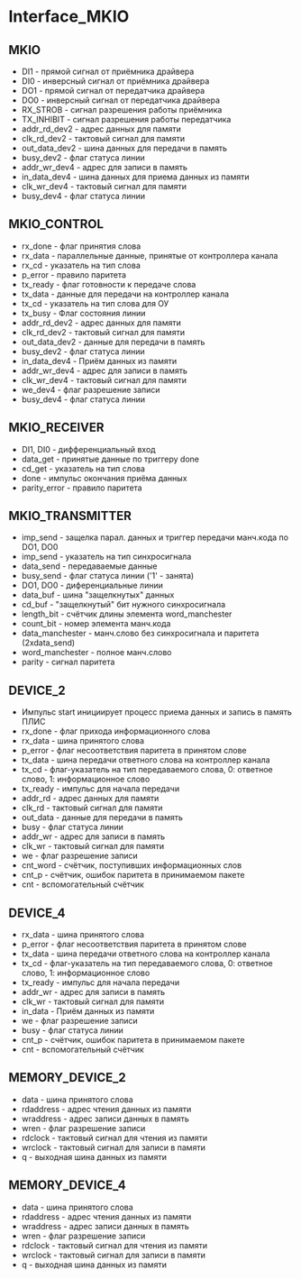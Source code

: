 # Interface_MKIO

## MKIO
- DI1           - прямой сигнал от приёмника драйвера
- DI0           - инверсный сигнал от приёмника драйвера
- DO1           - прямой сигнал от передатчика драйвера
- DO0           - инверсный сигнал от передатчика драйвера
- RX_STROB      - сигнал разрешения работы приёмника
- TX_INHIBIT    - сигнал разрешения работы передатчика
- addr_rd_dev2  - адрес данных для памяти
- clk_rd_dev2   - тактовый сигнал для памяти
- out_data_dev2 - шина данных для передачи в память
- busy_dev2     - флаг статуса линии
- addr_wr_dev4  - адрес для записи в память
- in_data_dev4  - шина данных для приема данных из памяти
- clk_wr_dev4   - тактовый сигнал для памяти
- busy_dev4     - флаг статуса линии

## MKIO_CONTROL
- rx_done       - флаг принятия слова
- rx_data       - параллельные данные, принятые от контроллера канала
- rx_cd         - указатель на тип слова
- p_error       - правило паритета
- tx_ready      - флаг готовности к передаче слова
- tx_data       - данные для передачи на контроллер канала
- tx_cd         - указатель на тип слова для ОУ
- tx_busy       - Флаг состояния линии
- addr_rd_dev2  - адрес данных для памяти
- clk_rd_dev2   - тактовый сигнал для памяти
- out_data_dev2 - данные для передачи в память
- busy_dev2     - флаг статуса линии
- in_data_dev4  - Приём данных из памяти
- addr_wr_dev4  - адрес для записи в память
- clk_wr_dev4   - тактовый сигнал для памяти
- we_dev4       - флаг разрешение записи
- busy_dev4     - флаг статуса линии

## MKIO_RECEIVER
- DI1, DI0      - дифференциальный вход
- data_get      - принятые данные по триггеру done
- cd_get        - указатель на тип слова
- done          - импульс окончания приёма данных
- parity_error  - правило паритета

## MKIO_TRANSMITTER
- imp_send        - защелка парал. данных и триггер передачи манч.кода по DO1, DO0
- imp_send        - указатель на тип синхросигнала
- data_send       - передаваемые данные
- busy_send       - флаг статуса линии ('1' - занята)
- DO1, DO0        - диференциальные линии
- data_buf        - шина "защелкнутых" данных
- cd_buf          - "защелкнутый" бит нужного синхросигнала
- length_bit      - счётчик длины элемента word_manchester
- count_bit       - номер элемента манч.кода
- data_manchester - манч.слово без синхросигнала и паритета (2xdata_send)
- word_manchester - полное манч.слово
- parity          - сигнал паритета

## DEVICE_2
- Импульс start инициирует процесс приема данных и запись в память ПЛИС
- rx_done   - флаг прихода информационного слова
- rx_data   - шина принятого слова
- p_error   - флаг несоответствия паритета в принятом слове
- tx_data   - шина передачи ответного слова на контроллер канала
- tx_cd     - флаг-указатель на тип передаваемого слова, 0: ответное слово, 1: информационное слово
- tx_ready  - импульс для начала передачи
- addr_rd   - адрес данных для памяти
- clk_rd    - тактовый сигнал для памяти
- out_data  - данные для передачи в память
- busy      - флаг статуса линии
- addr_wr   - адрес для записи в память
- clk_wr    - тактовый сигнал для памяти
- we        - флаг разрешение записи
- cnt_word  - счётчик, поступивших информационных слов
- cnt_p     - счётчик, ошибок паритета в принимаемом пакете
- cnt       - вспомогательный счётчик

## DEVICE_4
- rx_data   - шина принятого слова
- p_error   - флаг несоответствия паритета в принятом слове
- tx_data   - шина передачи ответного слова на контроллер канала
- tx_cd     - флаг-указатель на тип передаваемого слова, 0: ответное слово, 1: информационное слово
- tx_ready  - импульс для начала передачи
- addr_wr   - адрес для записи в память
- clk_wr    - тактовый сигнал для памяти
- in_data   - Приём данных из памяти
- we        - флаг разрешение записи
- busy      - флаг статуса линии
- cnt_p     - счётчик, ошибок паритета в принимаемом пакете
- cnt       - вспомогательный счётчик

## MEMORY_DEVICE_2
- data - шина принятого слова
- rdaddress - адрес чтения данных из памяти
- wraddress - адрес записи данных в память
- wren - флаг разрешение записи
- rdclock - тактовый сигнал для чтения из памяти
- wrclock - тактовый сигнал для записи в памяти
- q - выходная шина данных из памяти

## MEMORY_DEVICE_4
- data - шина принятого слова
- rdaddress - адрес чтения данных из памяти
- wraddress - адрес записи данных в память
- wren - флаг разрешение записи
- rdclock - тактовый сигнал для чтения из памяти
- wrclock - тактовый сигнал для записи в памяти
- q - выходная шина данных из памяти 